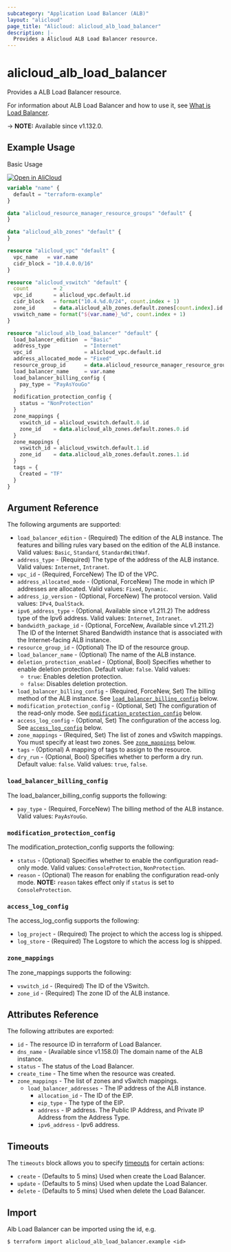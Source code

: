 ```yaml
---
subcategory: "Application Load Balancer (ALB)"
layout: "alicloud"
page_title: "Alicloud: alicloud_alb_load_balancer"
description: |-
  Provides a Alicloud ALB Load Balancer resource.
---
```


# alicloud_alb_load_balancer

Provides a ALB Load Balancer resource.

For information about ALB Load Balancer and how to use it, see [What is Load Balancer](https://www.alibabacloud.com/help/en/slb/application-load-balancer/developer-reference/api-alb-2020-06-16-createloadbalancer).

-> **NOTE:** Available since v1.132.0.

## Example Usage

Basic Usage

<div style="display: block;margin-bottom: 40px;"><div class="oics-button" style="float: right;position: absolute;margin-bottom: 10px;">
  <a href="https://api.aliyun.com/api-tools/terraform?resource=alicloud_alb_load_balancer&exampleId=69375c6d-bff4-e697-2696-1baac7f74f3a4c97779e&activeTab=example&spm=docs.r.alb_load_balancer.0.69375c6dbf&intl_lang=EN_US" target="_blank">
    <img alt="Open in AliCloud" src="https://img.alicdn.com/imgextra/i1/O1CN01hjjqXv1uYUlY56FyX_!!6000000006049-55-tps-254-36.svg" style="max-height: 44px; max-width: 100%;">
  </a>
</div></div>

```terraform
variable "name" {
  default = "terraform-example"
}

data "alicloud_resource_manager_resource_groups" "default" {
}

data "alicloud_alb_zones" "default" {
}

resource "alicloud_vpc" "default" {
  vpc_name   = var.name
  cidr_block = "10.4.0.0/16"
}

resource "alicloud_vswitch" "default" {
  count        = 2
  vpc_id       = alicloud_vpc.default.id
  cidr_block   = format("10.4.%d.0/24", count.index + 1)
  zone_id      = data.alicloud_alb_zones.default.zones[count.index].id
  vswitch_name = format("${var.name}_%d", count.index + 1)
}

resource "alicloud_alb_load_balancer" "default" {
  load_balancer_edition  = "Basic"
  address_type           = "Internet"
  vpc_id                 = alicloud_vpc.default.id
  address_allocated_mode = "Fixed"
  resource_group_id      = data.alicloud_resource_manager_resource_groups.default.groups.0.id
  load_balancer_name     = var.name
  load_balancer_billing_config {
    pay_type = "PayAsYouGo"
  }
  modification_protection_config {
    status = "NonProtection"
  }
  zone_mappings {
    vswitch_id = alicloud_vswitch.default.0.id
    zone_id    = data.alicloud_alb_zones.default.zones.0.id
  }
  zone_mappings {
    vswitch_id = alicloud_vswitch.default.1.id
    zone_id    = data.alicloud_alb_zones.default.zones.1.id
  }
  tags = {
    Created = "TF"
  }
}
```

## Argument Reference

The following arguments are supported:

* `load_balancer_edition` - (Required) The edition of the ALB instance. The features and billing rules vary based on the edition of the ALB instance. Valid values: `Basic`, `Standard`, `StandardWithWaf`.
* `address_type` - (Required) The type of the address of the ALB instance. Valid values: `Internet`, `Intranet`.
* `vpc_id` - (Required, ForceNew) The ID of the VPC.
* `address_allocated_mode` - (Optional, ForceNew) The mode in which IP addresses are allocated. Valid values: `Fixed`, `Dynamic`.
* `address_ip_version` - (Optional, ForceNew) The protocol version. Valid values: `IPv4`, `DualStack`.
* `ipv6_address_type` - (Optional, Available since v1.211.2) The address type of the Ipv6 address. Valid values: `Internet`, `Intranet`.
* `bandwidth_package_id` - (Optional, ForceNew, Available since v1.211.2) The ID of the Internet Shared Bandwidth instance that is associated with the Internet-facing ALB instance.
* `resource_group_id` - (Optional) The ID of the resource group.
* `load_balancer_name` - (Optional) The name of the ALB instance.
* `deletion_protection_enabled` - (Optional, Bool) Specifies whether to enable deletion protection. Default value: `false`. Valid values:
  - `true`: Enables deletion protection.
  - `false`: Disables deletion protection.
* `load_balancer_billing_config` - (Required, ForceNew, Set) The billing method of the ALB instance. See [`load_balancer_billing_config`](#load_balancer_billing_config) below.
* `modification_protection_config` - (Optional, Set) The configuration of the read-only mode. See [`modification_protection_config`](#modification_protection_config) below.
* `access_log_config` - (Optional, Set) The configuration of the access log. See [`access_log_config`](#access_log_config) below.
* `zone_mappings` - (Required, Set) The list of zones and vSwitch mappings. You must specify at least two zones. See [`zone_mappings`](#zone_mappings) below.
* `tags` - (Optional) A mapping of tags to assign to the resource.
* `dry_run` - (Optional, Bool) Specifies whether to perform a dry run. Default value: `false`. Valid values: `true`, `false`.

### `load_balancer_billing_config`

The load_balancer_billing_config supports the following:

* `pay_type` - (Required, ForceNew) The billing method of the ALB instance. Valid values: `PayAsYouGo`.

### `modification_protection_config`

The modification_protection_config supports the following:

* `status` - (Optional) Specifies whether to enable the configuration read-only mode. Valid values: `ConsoleProtection`, `NonProtection`.
* `reason` - (Optional) The reason for enabling the configuration read-only mode. **NOTE:** `reason` takes effect only if `status` is set to `ConsoleProtection`.

### `access_log_config`

The access_log_config supports the following:

* `log_project` - (Required) The project to which the access log is shipped.
* `log_store` - (Required) The Logstore to which the access log is shipped.

### `zone_mappings`

The zone_mappings supports the following:

* `vswitch_id` - (Required) The ID of the VSwitch.
* `zone_id` - (Required) The zone ID of the ALB instance.

## Attributes Reference

The following attributes are exported:

* `id` - The resource ID in terraform of Load Balancer.
* `dns_name` - (Available since v1.158.0) The domain name of the ALB instance.
* `status` - The status of the Load Balancer.
* `create_time` - The time when the resource was created.
* `zone_mappings` - The list of zones and vSwitch mappings.
  * `load_balancer_addresses` - The IP address of the ALB instance.
    * `allocation_id` - The ID of the EIP.
    * `eip_type` - The type of the EIP.
    * `address` - IP address. The Public IP Address, and Private IP Address from the Address Type.
    * `ipv6_address` - Ipv6 address.

## Timeouts

The `timeouts` block allows you to specify [timeouts](https://www.terraform.io/docs/configuration-0-11/resources.html#timeouts) for certain actions:

* `create` - (Defaults to 5 mins) Used when create the Load Balancer.
* `update` - (Defaults to 5 mins) Used when update the Load Balancer.
* `delete` - (Defaults to 5 mins) Used when delete the Load Balancer.


## Import

Alb Load Balancer can be imported using the id, e.g.

```shell
$ terraform import alicloud_alb_load_balancer.example <id>
```
